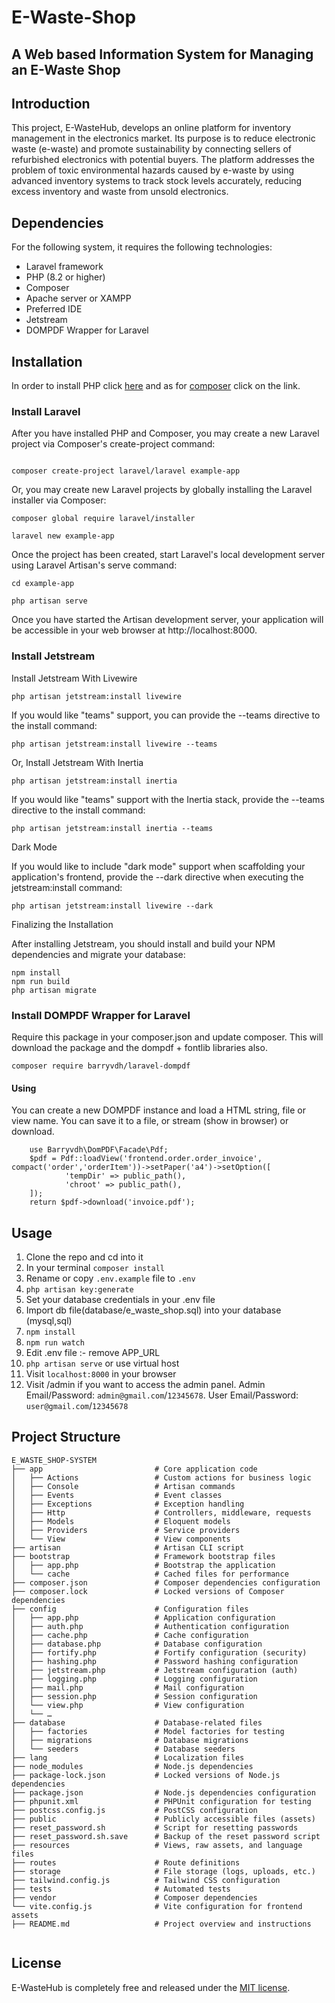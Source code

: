 # E-Waste-Shop
## A Web based Information System for Managing an E-Waste Shop

## Introduction

This project, E-WasteHub, develops an online platform for inventory management in the electronics market. Its purpose is to reduce electronic waste (e-waste) and promote sustainability by connecting sellers of refurbished electronics with potential buyers. The platform addresses the problem of toxic environmental hazards caused by e-waste by using advanced inventory systems to track stock levels accurately, reducing excess inventory and waste from unsold electronics.

## Dependencies

For the following system, it requires the following technologies:
- Laravel framework
- PHP (8.2 or higher)
- Composer
- Apache server or XAMPP
- Preferred IDE
- Jetstream
- DOMPDF Wrapper for Laravel

## Installation
In order to install PHP click [here](https://www.php.net/downloads) and as for [composer](https://getcomposer.org) click on the link.

### Install Laravel

After you have installed PHP and Composer, you may create a new Laravel project via Composer's create-project command:
```

composer create-project laravel/laravel example-app

```
Or, you may create new Laravel projects by globally installing the Laravel installer via Composer:
```
composer global require laravel/installer
 
laravel new example-app
```
Once the project has been created, start Laravel's local development server using Laravel Artisan's serve command:
```
cd example-app
 
php artisan serve
```
Once you have started the Artisan development server, your application will be accessible in your web browser at http://localhost:8000. 

### Install Jetstream

Install Jetstream With Livewire ​

```
php artisan jetstream:install livewire
```

If you would like "teams" support, you can provide the --teams directive to the install command:

```
php artisan jetstream:install livewire --teams
```

Or, Install Jetstream With Inertia ​

```
php artisan jetstream:install inertia
```

If you would like "teams" support with the Inertia stack, provide the --teams directive to the install command:

```
php artisan jetstream:install inertia --teams
```

Dark Mode ​

If you would like to include "dark mode" support when scaffolding your application's frontend, provide the --dark directive when executing the jetstream:install command:

```
php artisan jetstream:install livewire --dark
```

Finalizing the Installation ​

After installing Jetstream, you should install and build your NPM dependencies and migrate your database:

```
npm install
npm run build
php artisan migrate
```
### Install DOMPDF Wrapper for Laravel
Require this package in your composer.json and update composer. This will download the package and the dompdf + fontlib libraries also.
```
composer require barryvdh/laravel-dompdf
```
#### Using
You can create a new DOMPDF instance and load a HTML string, file or view name. You can save it to a file, or stream (show in browser) or download.
```
    use Barryvdh\DomPDF\Facade\Pdf;
    $pdf = Pdf::loadView('frontend.order.order_invoice', compact('order','orderItem'))->setPaper('a4')->setOption([
            'tempDir' => public_path(),
            'chroot' => public_path(),
    ]);
    return $pdf->download('invoice.pdf');
```



## Usage
1. Clone the repo and cd into it
2. In your terminal `composer install`
3. Rename or copy `.env.example` file to `.env`
4. `php artisan key:generate`
5. Set your database credentials in your .env file 
6. Import db file(database/e_waste_shop.sql) into your database (mysql,sql)
7. `npm install`
8. `npm run watch`
9. Edit .env file :- remove APP_URL
10. `php artisan serve` or use virtual host
11. Visit `localhost:8000` in your browser
12. Visit /admin if you want to access the admin panel. Admin Email/Password: `admin@gmail.com`/`12345678`. User Email/Password: `user@gmail.com`/`12345678`


## Project Structure

```
E_WASTE_SHOP-SYSTEM                           
├── app                         # Core application code
│   ├── Actions                 # Custom actions for business logic
│   ├── Console                 # Artisan commands
│   ├── Events                  # Event classes
│   ├── Exceptions              # Exception handling
│   ├── Http                    # Controllers, middleware, requests
│   ├── Models                  # Eloquent models
│   ├── Providers               # Service providers
│   └── View                    # View components
├── artisan                     # Artisan CLI script
├── bootstrap                   # Framework bootstrap files
│   ├── app.php                 # Bootstrap the application
│   └── cache                   # Cached files for performance
├── composer.json               # Composer dependencies configuration
├── composer.lock               # Locked versions of Composer dependencies
├── config                      # Configuration files
│   ├── app.php                 # Application configuration
│   ├── auth.php                # Authentication configuration
│   ├── cache.php               # Cache configuration
│   ├── database.php            # Database configuration
│   ├── fortify.php             # Fortify configuration (security)
│   ├── hashing.php             # Password hashing configuration
│   ├── jetstream.php           # Jetstream configuration (auth)
│   ├── logging.php             # Logging configuration
│   ├── mail.php                # Mail configuration
│   ├── session.php             # Session configuration
│   └── view.php                # View configuration
│   └── …                
├── database                    # Database-related files
│   ├── factories               # Model factories for testing
│   ├── migrations              # Database migrations
│   └── seeders                 # Database seeders
├── lang                        # Localization files
├── node_modules                # Node.js dependencies
├── package-lock.json           # Locked versions of Node.js dependencies
├── package.json                # Node.js dependencies configuration
├── phpunit.xml                 # PHPUnit configuration for testing
├── postcss.config.js           # PostCSS configuration
├── public                      # Publicly accessible files (assets)
├── reset_password.sh           # Script for resetting passwords
├── reset_password.sh.save      # Backup of the reset password script
├── resources                   # Views, raw assets, and language files
├── routes                      # Route definitions
├── storage                     # File storage (logs, uploads, etc.)
├── tailwind.config.js          # Tailwind CSS configuration
├── tests                       # Automated tests
├── vendor                      # Composer dependencies
└── vite.config.js              # Vite configuration for frontend assets
├── README.md                   # Project overview and instructions


```

## License
E-WasteHub is completely free and released under the [MIT license](https://opensource.org/licenses/MIT).














